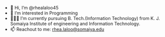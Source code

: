 - 👋 Hi, I’m @rhealaloo45
- 👀 I’m interested in Programming 
- 👩🏻‍💻 I’m currently pursuing B. Tech.(Information Technology) from K. J. Somaiya Institute of engineering and Information Technology.
- 📫 Reachout to me: rhea.laloo@somaiya.edu

<!---
rhealaloo45/rhealaloo45 is a ✨ special ✨ repository because its `README.md` (this file) appears on your GitHub profile.
You can click the Preview link to take a look at your changes.
--->
